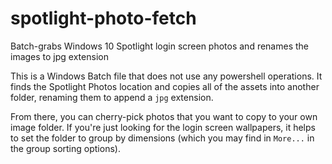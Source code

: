 # spotlight-photo-fetch
Batch-grabs Windows 10 Spotlight login screen photos and renames the images to jpg extension

This is a Windows Batch file that does not use any powershell operations. It finds the Spotlight Photos location and copies all of the assets into another folder, renaming them to append a `jpg` extension.

From there, you can cherry-pick photos that you want to copy to your own image folder. If you're just looking for the login screen wallpapers, it helps to set the folder to group by dimensions (which you may find in `More...` in the group sorting options).
